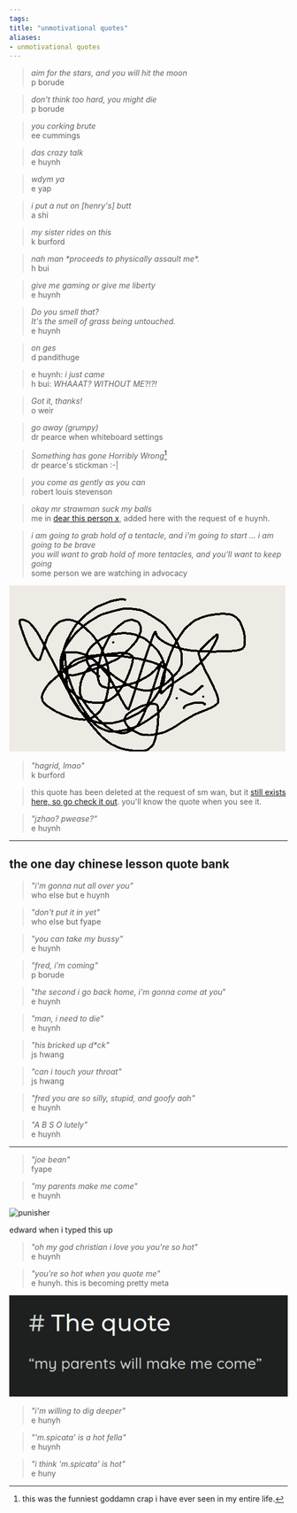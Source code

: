 ```yaml
---
tags: 
title: "unmotivational quotes"
aliases:
- unmotivational quotes
---
```


> *aim for the stars, and you will hit the moon*  
> p borude

> *don't think too hard, you might die*  
> p borude

> *you corking brute*  
> ee cummings

> *das crazy talk*  
> e huynh

> *wdym ya*  
> e yap

> *i put a nut on [henry's] butt*  
> a shi

> *my sister rides on this*  
> k burford

> *nah man \*proceeds to physically assault me\*.*  
> h bui

> *give me gaming or give me liberty*  
> e huynh

> *Do you smell that?*  
> *It's the smell of grass being untouched.*  
> e huynh

> *on ges*  
> d pandithuge

> e huynh: *i just came*  
> h bui: *WHAAAT? WITHOUT ME?!?!*

> *Got it, thanks!*  
> o weir

> *go away (grumpy)*  
> dr pearce when whiteboard settings

> *Something has gone Horribly Wrong*[^1]  
> dr pearce's stickman :-|

> *you come as gently as you can*  
> robert louis stevenson

> *okay mr strawman suck my balls*  
> me in [dear this person x](dearX.md), added here with the request of e huynh.

> *i am going to grab hold of a tentacle, and i'm going to start ... i am going to be brave*  
> *you will want to grab hold of more tentacles, and you'll want to keep going*  
> some person we are watching in advocacy

![grodianKnot](assets/grodianKnot.png)

> *"hagrid, lmao"*  
> k burford

> this quote has been deleted at the request of sm wan, but it [still exists here, so go check it out](https://shan-mei.github.io/shanmeis-notes/ranting/the-town.html). you'll know the quote when you see it.

> *"jzhao? pwease?"*  
> e huynh

---

## the one day chinese lesson quote bank

> *"i'm gonna nut all over you"*  
> who else but e huynh

> *"don't put it in yet"*  
> who else but fyape

> *"you can take my bussy"*  
> e huynh

> *"fred, i'm coming"*  
> p borude

> "*the second i go back home, i'm gonna come at you*"  
> e huynh

> *"man, i need to die"*  
> e huynh

> *"his bricked up d\*ck"*  
> js hwang

> *"can i touch your throat"*  
> js hwang

> *"fred you are so silly, stupid, and goofy aah"*  
> e huynh

> *"A B S O lutely"*  
> e huynh

---

> *"joe bean"*  
> fyape

> *"my parents make me come"*  
> e huynh

![punisher](assets/punisher.gif)

edward when i typed this up

> *"oh my god christian i love you you're so hot"*  
> e huynh

> *"you're so hot when you quote me"*  
> e hunyh. this is becoming pretty meta

![](assets/theQuote.png)

> *"i'm willing to dig deeper"*  
> e hunyh

> *"'m.spicata' is a hot fella"*  
> e huynh

> *"i think 'm.spicata' is hot"*  
> e huny

[^1]: this was the funniest goddamn crap i have ever seen in my entire life.
